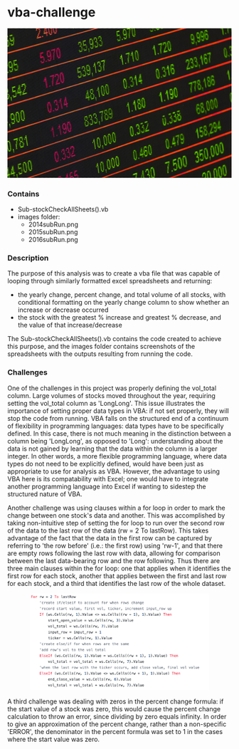 # vba-challenge

![Stocks](/images/stocks.jpg)

### Contains
- Sub-stockCheckAllSheets().vb
- images folder: 
    - 2014subRun.png
    - 2015subRun.png
    - 2016subRun.png

### Description
The purpose of this analysis was to create a vba file that was capable of looping through similarly formatted excel spreadsheets and returning:

- the yearly change, percent change, and total volume of all stocks, with conditional formatting on the yearly change column to show whether an increase or decrease occurred
- the stock with the greatest % increase and greatest % decrease, and the value of that increase/decrease

The Sub-stockCheckAllSheets().vb contains the code created to achieve this purpose, and the images folder contains screenshots of the spreadsheets with the outputs resulting from running the code. 
### Challenges

One of the challenges in this project was properly defining the vol_total column. Large volumes of stocks moved throughout the year, requiring setting the vol_total column as 'LongLong'. This issue illustrates the importance of setting proper data types in VBA: if not set properly, they will stop the code from running. VBA falls on the structured end of a continuum of flexibility in programming languages: data types have to be specifically defined. In this case, there is not much meaning in the distinction between a column being 'LongLong', as opposed to 'Long': understanding about the data is not gained by learning that the data within the column is a larger integer. In other words, a more flexible programming language, where data types do not need to be explicitly defined, would have been just as appropriate to use for analysis as VBA. However, the advantage to using VBA here is its compatability with Excel; one would have to integrate another programming language into Excel if wanting to sidestep the structured nature of VBA.  

Another challenge was using clauses within a for loop in order to mark the change between one stock's data and another. This was accomplished by taking non-intuitive step of setting the for loop to run over the second row of the data to the last row of the data (rw = 2 To lastRow). This takes advantage of the fact that the data in the first row can be captured by referring to 'the row before' (i.e.: the first row) using 'rw-1', and that there are empty rows following the last row with data, allowing for comparison between the last data-bearing row and the row following. Thus there are three main clauses within the for loop: one that applies when it identifies the first row for each stock, another that applies between the first and last row for each stock, and a third that identifies the last row of the whole dataset. 

<p align="center">
  <img width="80%" alt="Code to separate stocks" src="images/forLoop.png">
</p>

A third challenge was dealing with zeros in the percent change formula: if the start value of a stock was zero, this would cause the percent change calculation to throw an error, since dividing by zero equals infinity. In order to give an approximation of the percent change, rather than a non-specific 'ERROR', the denominator in the percent formula was set to 1 in the cases where the start value was zero. 